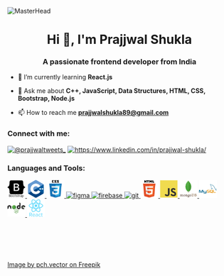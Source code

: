 
![MasterHead](https://img.freepik.com/free-vector/team-programmers-working-program-code-with-laptops-teamwork-male-female-professional-testers-coders-flat-vector-illustration-software-development-programming-lesson-concept_74855-22051.jpg?t=st=1709445013~exp=1709448613~hmac=7a100b9b9c4ca4afb4d3279682a57033a5cd80abe580ade19c7a12d67119b7e8&w=1060)
<h1 align="center">Hi 👋, I'm Prajjwal Shukla</h1>
<h3 align="center">A passionate frontend developer from India</h3>
<img scr="https://www.google.com/url?sa=i&url=https%3A%2F%2Fwww.codeyourcareer.com%2Fweb-development&psig=AOvVaw28G6nr-xoSlg00cVhJ5Lv1&ust=1709530981117000&source=images&cd=vfe&opi=89978449&ved=0CBIQjRxqFwoTCNDy_qmx14QDFQAAAAAdAAAAABAo" align="right" width="400"></img>

- 🌱 I’m currently learning **React.js**

- 💬 Ask me about **C++, JavaScript, Data Structures, HTML, CSS, Bootstrap, Node.js**

- 📫 How to reach me **prajjwalshukla89@gmail.com**

<h3 align="left">Connect with me:</h3>
<p align="left">
<a href="https://twitter.com/@prajjwaltweets_" target="blank"><img align="center" src="https://raw.githubusercontent.com/rahuldkjain/github-profile-readme-generator/master/src/images/icons/Social/twitter.svg" alt="@prajjwaltweets_" height="30" width="40" /></a>
<a href="https://linkedin.com/in/https://www.linkedin.com/in/prajjwal-shukla/" target="blank"><img align="center" src="https://raw.githubusercontent.com/rahuldkjain/github-profile-readme-generator/master/src/images/icons/Social/linked-in-alt.svg" alt="https://www.linkedin.com/in/prajjwal-shukla/" height="30" width="40" /></a>
</p>

<h3 align="left">Languages and Tools:</h3>
<p align="left"> <a href="https://getbootstrap.com" target="_blank" rel="noreferrer"> <img src="https://raw.githubusercontent.com/devicons/devicon/master/icons/bootstrap/bootstrap-plain-wordmark.svg" alt="bootstrap" width="40" height="40"/> </a> <a href="https://www.w3schools.com/cpp/" target="_blank" rel="noreferrer"> <img src="https://raw.githubusercontent.com/devicons/devicon/master/icons/cplusplus/cplusplus-original.svg" alt="cplusplus" width="40" height="40"/> </a> <a href="https://www.w3schools.com/css/" target="_blank" rel="noreferrer"> <img src="https://raw.githubusercontent.com/devicons/devicon/master/icons/css3/css3-original-wordmark.svg" alt="css3" width="40" height="40"/> </a> <a href="https://www.figma.com/" target="_blank" rel="noreferrer"> <img src="https://www.vectorlogo.zone/logos/figma/figma-icon.svg" alt="figma" width="40" height="40"/> </a> <a href="https://firebase.google.com/" target="_blank" rel="noreferrer"> <img src="https://www.vectorlogo.zone/logos/firebase/firebase-icon.svg" alt="firebase" width="40" height="40"/> </a> <a href="https://git-scm.com/" target="_blank" rel="noreferrer"> <img src="https://www.vectorlogo.zone/logos/git-scm/git-scm-icon.svg" alt="git" width="40" height="40"/> </a> <a href="https://www.w3.org/html/" target="_blank" rel="noreferrer"> <img src="https://raw.githubusercontent.com/devicons/devicon/master/icons/html5/html5-original-wordmark.svg" alt="html5" width="40" height="40"/> </a> <a href="https://developer.mozilla.org/en-US/docs/Web/JavaScript" target="_blank" rel="noreferrer"> <img src="https://raw.githubusercontent.com/devicons/devicon/master/icons/javascript/javascript-original.svg" alt="javascript" width="40" height="40"/> </a> <a href="https://www.mongodb.com/" target="_blank" rel="noreferrer"> <img src="https://raw.githubusercontent.com/devicons/devicon/master/icons/mongodb/mongodb-original-wordmark.svg" alt="mongodb" width="40" height="40"/> </a> <a href="https://www.mysql.com/" target="_blank" rel="noreferrer"> <img src="https://raw.githubusercontent.com/devicons/devicon/master/icons/mysql/mysql-original-wordmark.svg" alt="mysql" width="40" height="40"/> </a> <a href="https://nodejs.org" target="_blank" rel="noreferrer"> <img src="https://raw.githubusercontent.com/devicons/devicon/master/icons/nodejs/nodejs-original-wordmark.svg" alt="nodejs" width="40" height="40"/> </a> <a href="https://reactjs.org/" target="_blank" rel="noreferrer"> <img src="https://raw.githubusercontent.com/devicons/devicon/master/icons/react/react-original-wordmark.svg" alt="react" width="40" height="40"/> </a> </p>








<br/>
<br/>
<br/>
<br/>


<a href="https://www.freepik.com/free-vector/team-programmers-working-program-code-with-laptops-teamwork-male-female-professional-testers-coders-flat-vector-illustration-software-development-programming-lesson-concept_22344038.htm#fromView=search&page=1&position=4&uuid=7630565f-005d-44f7-b100-e89703181560">Image by pch.vector on Freepik</a>



<!--
**prajjwalhere/prajjwalhere** is a ✨ _special_ ✨ repository because its `README.md` (this file) appears on your GitHub profile.

Here are some ideas to get you started:

- 🔭 I’m currently working on ...
- 🌱 I’m currently learning ...
- 👯 I’m looking to collaborate on ...
- 🤔 I’m looking for help with ...
- 💬 Ask me about ...
- 📫 How to reach me: ...
- 😄 Pronouns: ...
- ⚡ Fun fact: ...
-->
